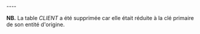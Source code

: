 <!-- Generated by Mocodo 4.0.2 -->

<br>
----


**NB.** La table _CLIENT_ a été supprimée car elle était réduite à la clé primaire de son entité d'origine.
